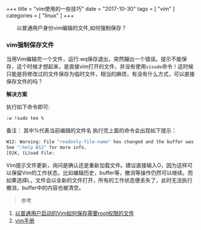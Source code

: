 +++
title = "vim使用的一些技巧"
date = "2017-10-30"
tags = [ "vim" ]
categories = [ "linux" ]
+++

&emsp;&emsp;以普通用户身份vim编辑的文件,如何强制保存？
<!--more-->
### vim强制保存文件

当用Vim编辑完一个文件，运行:wq保存退出，突然蹦出一个错误。提示不能保存，这个时候才想起来，是直接vim打开的文件，并没有使用`visudo`命令！这时候只能是将修改过的文件保存为临时文件，相当的麻烦，有没有什么方式，可以直接保存文件的吗？

**解决方案**

执行如下命令即可:

```bash
:w !sudo tee %
```

备注： 其中%代表当前编辑的文件名
执行完上面的命令会出现如下提示：

```bash
W12: Warning: File "readonly-file-name" has changed and the buffer was changed in Vim as well
See ":help W12" for more info.
[O]K, (L)oad File:
```

Vim提示文件更新，询问是确认还是重新加载文件。建议直接输入O，因为这样可以保留Vim的工作状态，比如编辑历史，buffer等，撤消等操作仍然可以继续。而如果选择L，文件会以全新的文件打开，所有的工作状态便丢失了，此时无法执行撤消，buffer中的内容也被清空。

>参考

1. [以普通用户启动的Vim如何保存需要root权限的文件](http://feihu.me/blog/2014/vim-write-read-only-file/ "点我访问")
2. [vim手册](http://vimcdoc.sourceforge.net/doc/autocmd.html#autocmd-events "点我访问")